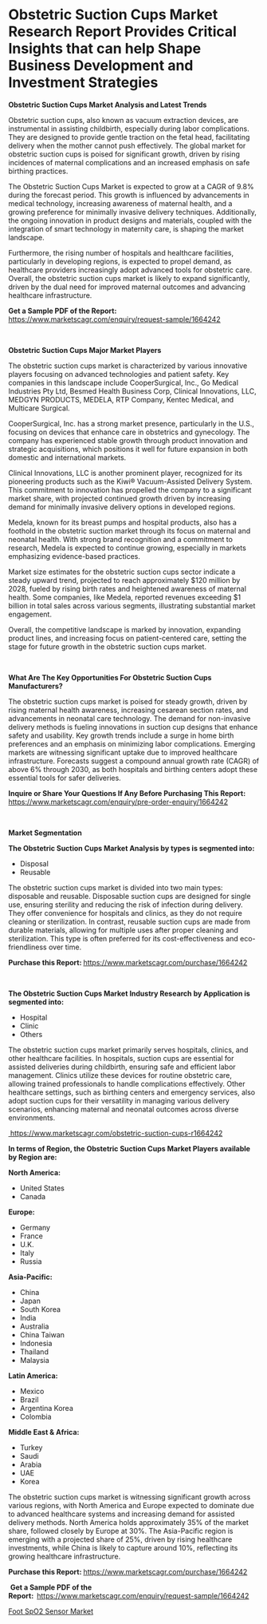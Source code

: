 <p><h1>Obstetric Suction Cups Market Research Report Provides Critical Insights that can help Shape Business Development and Investment Strategies</h1></p><p><strong>Obstetric Suction Cups Market Analysis and Latest Trends</strong></p>
<p><p>Obstetric suction cups, also known as vacuum extraction devices, are instrumental in assisting childbirth, especially during labor complications. They are designed to provide gentle traction on the fetal head, facilitating delivery when the mother cannot push effectively. The global market for obstetric suction cups is poised for significant growth, driven by rising incidences of maternal complications and an increased emphasis on safe birthing practices. </p><p>The Obstetric Suction Cups Market is expected to grow at a CAGR of 9.8% during the forecast period. This growth is influenced by advancements in medical technology, increasing awareness of maternal health, and a growing preference for minimally invasive delivery techniques. Additionally, the ongoing innovation in product designs and materials, coupled with the integration of smart technology in maternity care, is shaping the market landscape. </p><p>Furthermore, the rising number of hospitals and healthcare facilities, particularly in developing regions, is expected to propel demand, as healthcare providers increasingly adopt advanced tools for obstetric care. Overall, the obstetric suction cups market is likely to expand significantly, driven by the dual need for improved maternal outcomes and advancing healthcare infrastructure.</p></p>
<p><strong>Get a Sample PDF of the Report:&nbsp;</strong> <a href="https://www.marketscagr.com/enquiry/request-sample/1664242?utm_campaign=3263&utm_medium=2&utm_source=Github&utm_content=ia&utm_term=23032025&utm_id=obstetric-suction-cups">https://www.marketscagr.com/enquiry/request-sample/1664242</a></p>
<p>&nbsp;</p>
<p><strong>Obstetric Suction Cups Major Market Players</strong></p>
<p><p>The obstetric suction cups market is characterized by various innovative players focusing on advanced technologies and patient safety. Key companies in this landscape include CooperSurgical, Inc., Go Medical Industries Pty Ltd, Besmed Health Business Corp, Clinical Innovations, LLC, MEDGYN PRODUCTS, MEDELA, RTP Company, Kentec Medical, and Multicare Surgical. </p><p>CooperSurgical, Inc. has a strong market presence, particularly in the U.S., focusing on devices that enhance care in obstetrics and gynecology. The company has experienced stable growth through product innovation and strategic acquisitions, which positions it well for future expansion in both domestic and international markets.</p><p>Clinical Innovations, LLC is another prominent player, recognized for its pioneering products such as the Kiwi® Vacuum-Assisted Delivery System. This commitment to innovation has propelled the company to a significant market share, with projected continued growth driven by increasing demand for minimally invasive delivery options in developed regions.</p><p>Medela, known for its breast pumps and hospital products, also has a foothold in the obstetric suction market through its focus on maternal and neonatal health. With strong brand recognition and a commitment to research, Medela is expected to continue growing, especially in markets emphasizing evidence-based practices.</p><p>Market size estimates for the obstetric suction cups sector indicate a steady upward trend, projected to reach approximately $120 million by 2028, fueled by rising birth rates and heightened awareness of maternal health. Some companies, like Medela, reported revenues exceeding $1 billion in total sales across various segments, illustrating substantial market engagement.</p><p>Overall, the competitive landscape is marked by innovation, expanding product lines, and increasing focus on patient-centered care, setting the stage for future growth in the obstetric suction cups market.</p></p>
<p>&nbsp;</p>
<p><strong>What Are The Key Opportunities For Obstetric Suction Cups Manufacturers?</strong></p>
<p><p>The obstetric suction cups market is poised for steady growth, driven by rising maternal health awareness, increasing cesarean section rates, and advancements in neonatal care technology. The demand for non-invasive delivery methods is fueling innovations in suction cup designs that enhance safety and usability. Key growth trends include a surge in home birth preferences and an emphasis on minimizing labor complications. Emerging markets are witnessing significant uptake due to improved healthcare infrastructure. Forecasts suggest a compound annual growth rate (CAGR) of above 6% through 2030, as both hospitals and birthing centers adopt these essential tools for safer deliveries.</p></p>
<p><strong>Inquire or Share Your Questions If Any Before Purchasing This Report:</strong> <a href="https://www.marketscagr.com/enquiry/pre-order-enquiry/1664242?utm_campaign=3263&utm_medium=2&utm_source=Github&utm_content=ia&utm_term=23032025&utm_id=obstetric-suction-cups">https://www.marketscagr.com/enquiry/pre-order-enquiry/1664242</a></p>
<p>&nbsp;</p>
<p><strong>Market Segmentation</strong></p>
<p><strong>The Obstetric Suction Cups Market Analysis by types is segmented into:</strong></p>
<p><ul><li>Disposal</li><li>Reusable</li></ul></p>
<p><p>The obstetric suction cups market is divided into two main types: disposable and reusable. Disposable suction cups are designed for single use, ensuring sterility and reducing the risk of infection during delivery. They offer convenience for hospitals and clinics, as they do not require cleaning or sterilization. In contrast, reusable suction cups are made from durable materials, allowing for multiple uses after proper cleaning and sterilization. This type is often preferred for its cost-effectiveness and eco-friendliness over time.</p></p>
<p><strong>Purchase this Report:&nbsp;</strong><a href="https://www.marketscagr.com/purchase/1664242?utm_campaign=3263&utm_medium=2&utm_source=Github&utm_content=ia&utm_term=23032025&utm_id=obstetric-suction-cups">https://www.marketscagr.com/purchase/1664242</a></p>
<p>&nbsp;</p>
<p><strong>The Obstetric Suction Cups Market Industry Research by Application is segmented into:</strong></p>
<p><ul><li>Hospital</li><li>Clinic</li><li>Others</li></ul></p>
<p><p>The obstetric suction cups market primarily serves hospitals, clinics, and other healthcare facilities. In hospitals, suction cups are essential for assisted deliveries during childbirth, ensuring safe and efficient labor management. Clinics utilize these devices for routine obstetric care, allowing trained professionals to handle complications effectively. Other healthcare settings, such as birthing centers and emergency services, also adopt suction cups for their versatility in managing various delivery scenarios, enhancing maternal and neonatal outcomes across diverse environments.</p></p>
<p><a href="https://www.marketscagr.com/obstetric-suction-cups-r1664242?utm_campaign=3263&utm_medium=2&utm_source=Github&utm_content=ia&utm_term=23032025&utm_id=obstetric-suction-cups">&nbsp;https://www.marketscagr.com/obstetric-suction-cups-r1664242</a></p>
<p><strong>In terms of Region, the Obstetric Suction Cups Market Players available by Region are:</strong></p>
<p>
    <p> <strong> North America: </strong>
        <ul>
            <li>United States</li>
            <li>Canada</li>
        </ul>
        </p> 
    <p> <strong> Europe: </strong>
        <ul>
            <li>Germany</li>
            <li>France</li>
            <li>U.K.</li>
            <li>Italy</li>
            <li>Russia</li>
        </ul>
        </p> 
    <p> <strong> Asia-Pacific: </strong>
        <ul>
            <li>China</li>
            <li>Japan</li>
            <li>South Korea</li>
            <li>India</li>
            <li>Australia</li>
            <li>China Taiwan</li>
            <li>Indonesia</li>
            <li>Thailand</li>
            <li>Malaysia</li>
        </ul>
        </p> 
    <p> <strong> Latin America: </strong>
        <ul>
            <li>Mexico</li>
            <li>Brazil</li>
            <li>Argentina Korea</li>
            <li>Colombia</li>
        </ul>
        </p> 
    <p> <strong> Middle East & Africa: </strong>
        <ul>
            <li>Turkey</li>
            <li>Saudi</li>
            <li>Arabia</li>
            <li>UAE</li>
            <li>Korea</li>
        </ul>
    </p>
    </p>
<p><p>The obstetric suction cups market is witnessing significant growth across various regions, with North America and Europe expected to dominate due to advanced healthcare systems and increasing demand for assisted delivery methods. North America holds approximately 35% of the market share, followed closely by Europe at 30%. The Asia-Pacific region is emerging with a projected share of 25%, driven by rising healthcare investments, while China is likely to capture around 10%, reflecting its growing healthcare infrastructure.</p></p>
<p><strong>Purchase this Report: </strong><a href="https://www.marketscagr.com/purchase/1664242?utm_campaign=3263&utm_medium=2&utm_source=Github&utm_content=ia&utm_term=23032025&utm_id=obstetric-suction-cups">https://www.marketscagr.com/purchase/1664242</a></p>
<p>&nbsp;<strong>Get a Sample PDF of the Report:&nbsp;&nbsp;</strong><a href="https://www.marketscagr.com/enquiry/request-sample/1664242?utm_campaign=3263&utm_medium=2&utm_source=Github&utm_content=ia&utm_term=23032025&utm_id=obstetric-suction-cups">https://www.marketscagr.com/enquiry/request-sample/1664242</a></p>
<p><strong></strong></p>
<p><p><a href="https://github.com/signallaikun/Market-Research-Report-List-1/blob/main/foot-spo2-sensor-market.md?utm_campaign=3263&utm_medium=2&utm_source=Github&utm_content=ia&utm_term=23032025&utm_id=obstetric-suction-cups">Foot SpO2 Sensor Market</a></p></p>